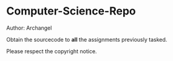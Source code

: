 # Computer-Science-Repo

Author: Archangel

Obtain the sourcecode to **all** the assignments previously tasked.

Please respect the copyright notice.

